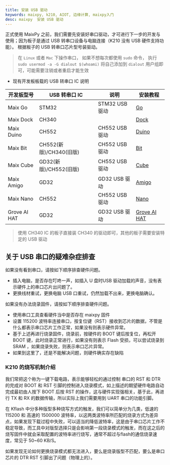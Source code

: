 ```yaml
---
title: 安装 USB 驱动
keywords: maixpy, k210, AIOT, 边缘计算, maixpy入门
desc: maixpy  安装 USB 驱动
---
```



正式使用 MaixPy 之前，我们需要先安装好串口驱动，才可进行下一步的开发与使用；因为板子是通过 USB 转串口设备与电脑连接（K210 没有 USB 硬件支持功能）。
根据板子的 USB 转串口芯片型号装驱动。

> 在 `Linux` 或者 `Mac` 下操作串口， 如果不想每次都使用 `sudo` 命令， 执行 `sudo usermod -a -G dialout $(whoami)` 将自己添加到 `dialout` 用户组即可，可能需要注销或者重启才能生效


- 现有开发板板载的 USB 转串口 IC 说明

| 开发板型号   | USB 转串口 IC           | 说明           | 安装教程                                   |
| ------------ | ----------------------- | -------------- | ------------------------------------------ |
| Maix Go      | STM32                   | STM32 USB 驱动 | [Go](./install_driver/go.md)               |
| Maix Dock    | CH340                   |                | [Dock](./install_driver/dock.md)           |
| Maix Duino   | CH552                   | CH552 USB 驱动 | [Duino](./install_driver/duino.md)         |
| Maix Bit     | CH552(新版)/CH340(旧版) | CH552 USB 驱动 | [Bit](./install_driver/bit.md)             |
| Maix Cube    | GD32(新版)/CH552(旧版)  | CH552 USB 驱动 | [Cube](./install_driver/cube.md)           |
| Maix Amigo   | GD32                    | GD32  USB 驱动 | [Amigo](./install_driver/amigo.md)         |
| Maix Nano    | CH552                   | CH552 USB 驱动 | [Nano](./install_driver/nano.md)           |
| Grove AI HAT | GD32                    | GD32  USB 驱动 | [Grove AI HAT](./install_driver/ai_hat.md) |

> 使用 CH340 IC 的板子直接装 CH340 的驱动即可，其他的板子需要安装特定的 USB 驱动

## 关于 USB 串口的疑难杂症排查

如果没有看到串口，请按如下顺序排查硬件问题。

- 插入电脑，是否存在叮咚一声，如插入 U 盘时USB 驱动加载的声音，没有表示硬件上的串口芯片出问题了。
- 更换线材重试，更换电脑 USB 口重试，仍然加载不出来，更换电脑确认。

如果没有办法烧录固件，请按如下顺序排查硬件问题。

- 使用串口工具查看硬件当中是否存在 maixpy 固件
- 设置 115200 波特率连接串口，按复位键（RST）接收到芯片的数据，不管是什么都表示串口芯片工作正常，如果没有则表示硬件异常。
- 基于上述再进行烧录固件，烧录前，按硬件的 BOOT 键后按复位，再松开 BOOT 键，此时烧录正常进行，如果没有则表示 Flash 受损，可以尝试烧录到 SRAM ，如果烧录失败，则表示串口芯片异常。
- 如果到这里了，还是不能解决问题，则硬件确实存在缺陷

### K210 的烧写机制介绍

我们常把这个称为一键下载电路，表示能够轻松的通过控制 串口的 RST 和 DTR 的完成对 BOOT 和 RST 引脚的控制进入烧录模式，如上描述的期望硬件电路自动完成最初由人按下 BOOT 后按 RST 的操作，这与硬件实现强相关，基于此，再进行 TX 和 RX 的数据传输，所以实际上我们需要用到 UART 串口的功能引脚。

在 Kflash 中分多种版型多种烧写方式的触发，我们可以简单分为几类，低速的 115200 和 高速的 1500000 波特率，以这两类波特率所匹配的烧录方式为差异点，如果发现下载过程中失败，可以适当的降低波特率，这是由于串口芯片工作不稳定导致，而工具中对版型选择只是会影响第一段烧录模式的触发，而在这之后的烧写固件中就会采取配置的波特率进行烧写，通常不超过与flash的通信烧录速度，常见于 50~60 KB/S。

如果发现无论如何更换烧录模式都无法进入，要么是烧录版型不匹配，要么是串口芯片的 DTR RST 引脚出了问题（物理上的）。



